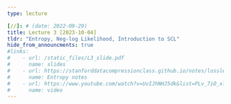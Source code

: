 ```yaml
---
type: lecture

[//]: # (date: 2022-09-29)
title: Lecture 3 [2023-10-04]
tldr: "Entropy, Neg-log Likelihood, Introduction to SCL"
hide_from_announcments: true
#links: 
#    - url: /static_files/L3_slide.pdf
#      name: slides
#    - url: https://stanforddatacompressionclass.github.io/notes/lossless_iid/entropy.html
#      name: Entropy notes
#    - url: https://www.youtube.com/watch?v=UvIJhNHJ5dk&list=PLv_7iO_xlL0Jgc35Pqn7XP5VTQ5krLMOl&index=4
#      name: video
---
```


